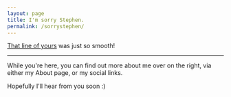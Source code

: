 ```yaml
---
layout: page
title: I'm sorry Stephen.
permalink: /sorrystephen/
---
```


[That line of yours](https://docs.google.com/document/d/19wP78Kj_6h_6rCM0jOwmfDpl-uefI0ByhQO_xAOlz9o/edit) was just so smooth!

---

While you're here, you can find out more about me over on the right, via either my About page, or my social links.

Hopefully I'll hear from you soon :)